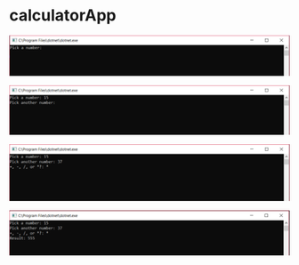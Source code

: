 # calculatorApp

![First snip: ](./lab_snips/calc-1.png)

![Second snip: ](./lab_snips/calc-2.png)

![Third snip: ](./lab_snips/calc-3.png)

![Fourth snip: ](./lab_snips/calc-4.png)
